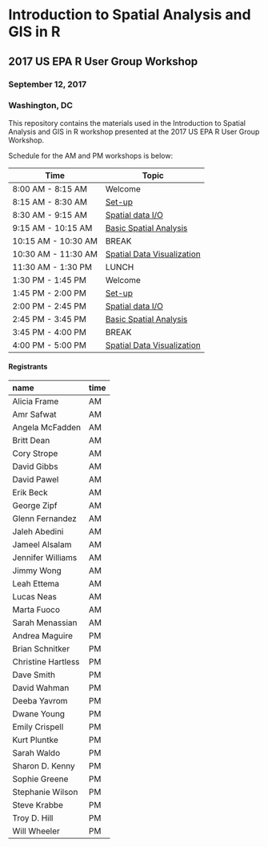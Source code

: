 Introduction to Spatial Analysis and GIS in R
=============================================

2017 US EPA R User Group Workshop
---------------------------------

### September 12, 2017

### Washington, DC

This repository contains the materials used in the Introduction to
Spatial Analysis and GIS in R workshop presented at the 2017 US EPA R
User Group Workshop.

Schedule for the AM and PM workshops is below:

<table>
<thead>
<tr class="header">
<th>Time</th>
<th>Topic</th>
</tr>
</thead>
<tbody>
<tr class="odd">
<td>8:00 AM - 8:15 AM</td>
<td>Welcome</td>
</tr>
<tr class="even">
<td>8:15 AM - 8:30 AM</td>
<td><a href="lessons/set_up.md">Set-up</a></td>
</tr>
<tr class="odd">
<td>8:30 AM - 9:15 AM</td>
<td><a href="lessons/spatial_data_io.md">Spatial data I/O</a></td>
</tr>
<tr class="even">
<td>9:15 AM - 10:15 AM</td>
<td><a href="lessons/basic_spatial_analysis.md">Basic Spatial Analysis</a></td>
</tr>
<tr class="odd">
<td>10:15 AM - 10:30 AM</td>
<td>BREAK</td>
</tr>
<tr class="even">
<td>10:30 AM - 11:30 AM</td>
<td><a href="lessons/spatial_data_viz.md">Spatial Data Visualization</a></td>
</tr>
<tr class="odd">
<td>11:30 AM - 1:30 PM</td>
<td>LUNCH</td>
</tr>
<tr class="even">
<td>1:30 PM - 1:45 PM</td>
<td>Welcome</td>
</tr>
<tr class="odd">
<td>1:45 PM - 2:00 PM</td>
<td><a href="lessons/set_up.md">Set-up</a></td>
</tr>
<tr class="even">
<td>2:00 PM - 2:45 PM</td>
<td><a href="lessons/spatial_data_io.md">Spatial data I/O</a></td>
</tr>
<tr class="odd">
<td>2:45 PM - 3:45 PM</td>
<td><a href="lessons/basic_spatial_analysis.md">Basic Spatial Analysis</a></td>
</tr>
<tr class="even">
<td>3:45 PM - 4:00 PM</td>
<td>BREAK</td>
</tr>
<tr class="odd">
<td>4:00 PM - 5:00 PM</td>
<td><a href="lessons/spatial_data_viz.md">Spatial Data Visualization</a></td>
</tr>
</tbody>
</table>

#### Registrants

<table>
<thead>
<tr class="header">
<th align="left">name</th>
<th align="left">time</th>
</tr>
</thead>
<tbody>
<tr class="odd">
<td align="left">Alicia Frame</td>
<td align="left">AM</td>
</tr>
<tr class="even">
<td align="left">Amr Safwat</td>
<td align="left">AM</td>
</tr>
<tr class="odd">
<td align="left">Angela McFadden</td>
<td align="left">AM</td>
</tr>
<tr class="even">
<td align="left">Britt Dean</td>
<td align="left">AM</td>
</tr>
<tr class="odd">
<td align="left">Cory Strope</td>
<td align="left">AM</td>
</tr>
<tr class="even">
<td align="left">David Gibbs</td>
<td align="left">AM</td>
</tr>
<tr class="odd">
<td align="left">David Pawel</td>
<td align="left">AM</td>
</tr>
<tr class="even">
<td align="left">Erik Beck</td>
<td align="left">AM</td>
</tr>
<tr class="odd">
<td align="left">George Zipf</td>
<td align="left">AM</td>
</tr>
<tr class="even">
<td align="left">Glenn Fernandez</td>
<td align="left">AM</td>
</tr>
<tr class="odd">
<td align="left">Jaleh Abedini</td>
<td align="left">AM</td>
</tr>
<tr class="even">
<td align="left">Jameel Alsalam</td>
<td align="left">AM</td>
</tr>
<tr class="odd">
<td align="left">Jennifer Williams</td>
<td align="left">AM</td>
</tr>
<tr class="even">
<td align="left">Jimmy Wong</td>
<td align="left">AM</td>
</tr>
<tr class="odd">
<td align="left">Leah Ettema</td>
<td align="left">AM</td>
</tr>
<tr class="even">
<td align="left">Lucas Neas</td>
<td align="left">AM</td>
</tr>
<tr class="odd">
<td align="left">Marta Fuoco</td>
<td align="left">AM</td>
</tr>
<tr class="even">
<td align="left">Sarah Menassian</td>
<td align="left">AM</td>
</tr>
<tr class="odd">
<td align="left">Andrea Maguire</td>
<td align="left">PM</td>
</tr>
<tr class="even">
<td align="left">Brian Schnitker</td>
<td align="left">PM</td>
</tr>
<tr class="odd">
<td align="left">Christine Hartless</td>
<td align="left">PM</td>
</tr>
<tr class="even">
<td align="left">Dave Smith</td>
<td align="left">PM</td>
</tr>
<tr class="odd">
<td align="left">David Wahman</td>
<td align="left">PM</td>
</tr>
<tr class="even">
<td align="left">Deeba Yavrom</td>
<td align="left">PM</td>
</tr>
<tr class="odd">
<td align="left">Dwane Young</td>
<td align="left">PM</td>
</tr>
<tr class="even">
<td align="left">Emily Crispell</td>
<td align="left">PM</td>
</tr>
<tr class="odd">
<td align="left">Kurt Pluntke</td>
<td align="left">PM</td>
</tr>
<tr class="even">
<td align="left">Sarah Waldo</td>
<td align="left">PM</td>
</tr>
<tr class="odd">
<td align="left">Sharon D. Kenny</td>
<td align="left">PM</td>
</tr>
<tr class="even">
<td align="left">Sophie Greene</td>
<td align="left">PM</td>
</tr>
<tr class="odd">
<td align="left">Stephanie Wilson</td>
<td align="left">PM</td>
</tr>
<tr class="even">
<td align="left">Steve Krabbe</td>
<td align="left">PM</td>
</tr>
<tr class="odd">
<td align="left">Troy D. Hill</td>
<td align="left">PM</td>
</tr>
<tr class="even">
<td align="left">Will Wheeler</td>
<td align="left">PM</td>
</tr>
</tbody>
</table>

